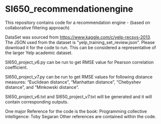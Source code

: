 # SI650_recommendationengine
This repository contains code for a recommendation engine - (based on collaborative filtering approach)

DataSet was sourced from https://www.kaggle.com/c/yelp-recsys-2013.
The JSON used from the dataset is "yelp_training_set_review.json".
Please download it for the code to run. This can be considered a representative of the larger Yelp academic dataset.

SI650_project_v6.py can be run to get RMSE value for Pearson correlation coefficient.

SI650_project_v7.py can be run to get RMSE values for following distance measures:
“Euclidean distance”, “Manhattan distance”, “Chebyshev distance”, and “Minkowski distance”.

SI650_project_v6.txt and SI650_project_v7.txt will be generated and it will contain corresponding outputs.

One major Reference for the code is the book:
Programming collective intelligence: Toby Segaran
Other references are contained within the code.



